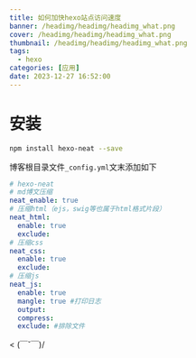```yaml
---
title: 如何加快hexo站点访问速度
banner: /headimg/headimg/headimg_what.png
cover: /headimg/headimg/headimg_what.png
thumbnail: /headimg/headimg/headimg_what.png
tags:
  - hexo
categories: [应用]
date: 2023-12-27 16:52:00
---
```


# 安装

```bash
npm install hexo-neat --save
```

博客根目录文件`_config.yml`文末添加如下

```yaml
# hexo-neat
# md博文压缩
neat_enable: true
# 压缩html（ejs，swig等也属于html格式片段）
neat_html:
  enable: true
  exclude:
# 压缩css  
neat_css:
  enable: true
  exclude:
# 压缩js
neat_js:
  enable: true
  mangle: true #打印日志
  output:
  compress:
  exclude: #排除文件
```

< (￣ˇ￣)/